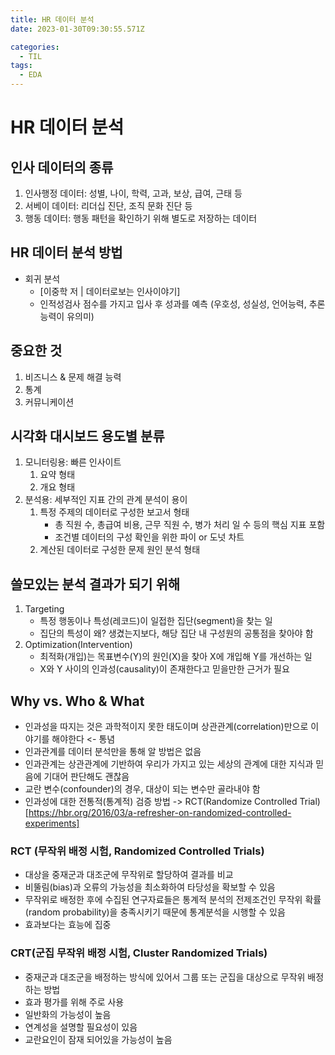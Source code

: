 ```yaml
---
title: HR 데이터 분석
date: 2023-01-30T09:30:55.571Z

categories:
  - TIL
tags:
  - EDA
---
```


# HR 데이터 분석
## 인사 데이터의 종류
1. 인사행정 데이터: 성별, 나이, 학력, 고과, 보상, 급여, 근태 등
2. 서베이 데이터: 리더십 진단, 조직 문화 진단 등
3. 행동 데이터: 행동 패턴을 확인하기 위해 별도로 저장하는 데이터

## HR 데이터 분석 방법
- 회귀 분석
  - [이중학 저 | 데이터로보는 인사이야기]
  - 인적성검사 점수를 가지고 입사 후 성과를 예측 (우호성, 성실성, 언어능력, 추론능력이 유의미)

## 중요한 것
1. 비즈니스 & 문제 해결 능력
2. 통계
3. 커뮤니케이션

## 시각화 대시보드 용도별 분류
1. 모니터링용: 빠른 인사이트
   1. 요약 형태
   2. 개요 형태
2. 분석용: 세부적인 지표 간의 관계 분석이 용이
   1. 특정 주제의 데이터로 구성한 보고서 형태
      - 총 직원 수, 총급여 비용, 근무 직원 수, 병가 처리 일 수 등의 핵심 지표 포함
      - 조건별 데이터의 구성 확인을 위한 파이 or 도넛 차트
   2. 계산된 데이터로 구성한 문제 원인 분석 형태

## 쓸모있는 분석 결과가 되기 위해
1. Targeting
   - 특정 행동이나 특성(레코드)이 일접한 집단(segment)을 찾는 일
   - 집단의 특성이 왜? 생겼는지보다, 해당 집단 내 구성원의 공통점을 찾아야 함
2. Optimization(Intervention)
   - 최적화(개입)는 목표변수(Y)의 원인(X)을 찾아 X에 개입해 Y를 개선하는 일
   - X와 Y 사이의 인과성(causality)이 존재한다고 믿을만한 근거가 필요

## Why vs. Who & What
- 인과성을 따지는 것은 과학적이지 못한 태도이며 상관관계(correlation)만으로 이야기를 해야한다 <- 통념
- 인과관계를 데이터 분석만을 통해 알 방법은 없음
- 인과관계는 상관관계에 기반하여 우리가 가지고 있는 세상의 관계에 대한 지식과 믿음에 기대어 판단해도 괜찮음
- 교란 변수(confounder)의 경우, 대상이 되는 변수만 골라내야 함
- 인과성에 대한 전통적(통계적) 검증 방법 -> RCT(Randomize Controlled Trial)[https://hbr.org/2016/03/a-refresher-on-randomized-controlled-experiments]

### RCT (무작위 배정 시험, Randomized Controlled Trials)
- 대상을 중재군과 대조군에 무작위로 할당하여 결과를 비교
- 비뚤림(bias)과 오류의 가능성을 최소화하여 타당성을 확보할 수 있음
- 무작위로 배정한 후에 수집된 연구자료들은 통계적 분석의 전제조건인 무작위 확률(random probability)을 충족시키기 때문에 통계분석을 시행할 수 있음
- 효과보다는 효능에 집중

### CRT(군집 무작위 배정 시험, Cluster Randomized Trials)
- 중재군과 대조군을 배정하는 방식에 있어서 그룹 또는 군집을 대상으로 무작위 배정하는 방법
- 효과 평가를 위해 주로 사용
- 일반화의 가능성이 높음
- 연계성을 설명할 필요성이 있음
- 교란요인이 잠재 되어있을 가능성이 높음
